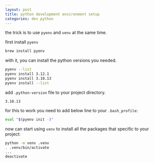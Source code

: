 ```yaml
---
layout: post
title: python development environment setup
categories: dev python
---
```


the trick is to use `pyenv` and `venv` at the same time.

first install `pyenv`
```bash
brew install pyenv
```
with it, you can install the python versions you needed.
```bash
pyenv --list
pyenv install 3.12.1
pyenv install 3.10.13
pyenv install --list
```
add `.python-version` file to your project directory.
```text
3.10.13
```
for this to work you need to add below line to your `.bash_profile`:
```bash
eval "$(pyenv init -)"
```
now can start using `venv` to install all the packages that specific to your project:
```bash
python -m venv .venv
. .venv/bin/activate
...
deactivate
```